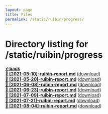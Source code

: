 ```yaml
---
layout: page
title: Files
permalink: /static/ruibin/progress/
---
```


# Directory listing for /static/ruibin/progress
[**<-back**](/static/ruibin)  
[**:page_facing_up: [2021-05-10]-ruibin-report.md**]([2021-05-10]-ruibin-report) ([download]([2021-05-10]-ruibin-report.md))  
[**:page_facing_up: [2021-05-20]-ruibin-report.md**]([2021-05-20]-ruibin-report) ([download]([2021-05-20]-ruibin-report.md))  
[**:page_facing_up: [2021-06-08]-ruibin-report.md**]([2021-06-08]-ruibin-report) ([download]([2021-06-08]-ruibin-report.md))  
[**:page_facing_up: [2021-06-23]-ruibin-report.md**]([2021-06-23]-ruibin-report) ([download]([2021-06-23]-ruibin-report.md))  
[**:page_facing_up: [2021-07-09]-ruibin-report.md**]([2021-07-09]-ruibin-report) ([download]([2021-07-09]-ruibin-report.md))  
[**:page_facing_up: [2021-07-21]-ruibin-report.md**]([2021-07-21]-ruibin-report) ([download]([2021-07-21]-ruibin-report.md))  
[**:page_facing_up: [2021-08-04]-ruibin-report.md**]([2021-08-04]-ruibin-report) ([download]([2021-08-04]-ruibin-report.md))  
